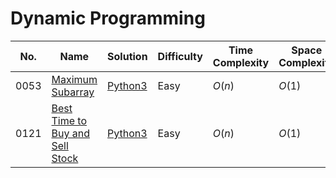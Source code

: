 # Dynamic Programming

| No.  | Name  | Solution | Difficulty | Time Complexity | Space Complexity |
| --- | --- | --- | --- | --- | --- |
| 0053 | [Maximum Subarray](https://leetcode.com/problems/maximum-subarray/) | [Python3](https://leetcode.com/problems/maximum-subarray/solutions/4047524/maximum-subarray-python-easy-explanations/) | Easy | $O(n)$ | $O(1)$ |
| 0121 | [Best Time to Buy and Sell Stock](https://leetcode.com/problems/best-time-to-buy-and-sell-stock/) | [Python3](https://leetcode.com/problems/best-time-to-buy-and-sell-stock/solutions/4034420/best-time-to-buy-and-sell-stock-python-easy-explanations/) | Easy | $O(n)$ | $O(1)$ |

